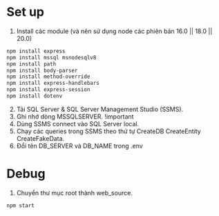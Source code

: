 # Set up
1. Install các module (và nên sử dụng node các phiên bản 16.0 || 18.0 || 20.0)
```bash
npm install express 
npm install mssql msnodesqlv8 
npm install path 
npm install body-parser 
npm install method-override 
npm install express-handlebars 
npm install express-session
npm install dotenv
```
2. Tải SQL Server & SQL Server Management Studio (SSMS).
3. Ghi nhớ dòng MSSQLSERVER. !important
4. Dùng SSMS connect vào SQL Server local.
5. Chạy các queries trong SSMS theo thứ tự CreateDB CreateEntity CreateFakeData.
6. Đổi tên DB_SERVER và DB_NAME trong .env

# Debug
1. Chuyển thư mục root thành web_source. 
```bash
npm start
```
